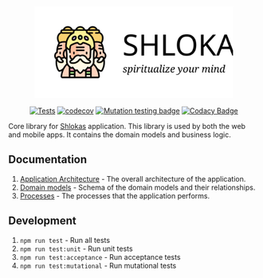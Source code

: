 <p align="center">
    <img src="docs/logo.svg" height="184px"/>
</p>

<p align="center">
  <a href="https://github.com/akdasa-studios/shlokas-core/actions/workflows/tests.yml"><img src="https://github.com/akdasa-studios/shlokas-core/actions/workflows/tests.yml/badge.svg" alt="Tests"></a>
  <a href="https://codecov.io/gh/akdasa-studios/shlokas-core"><img src="https://codecov.io/gh/akdasa-studios/shlokas-core/branch/main/graph/badge.svg?token=OB1AZJDMY5" alt="codecov"></a>
  <a href="https://dashboard.stryker-mutator.io/reports/github.com/akdasa-studios/shlokas-core/main"><img src="https://img.shields.io/endpoint?style=flat&amp;url=https%3A%2F%2Fbadge-api.stryker-mutator.io%2Fgithub.com%2Fakdasa-studios%2Fshlokas-core%2Fmain" alt="Mutation testing badge"></a>
  <a href="https://www.codacy.com/gh/akdasa-studios/shlokas-core/dashboard?utm_source=github.com&amp;utm_medium=referral&amp;utm_content=akdasa-studios/shlokas-core&amp;utm_campaign=Badge_Grade"><img src="https://app.codacy.com/project/badge/Grade/a2f433a5afe841ca8bda8e6025ee4929" alt="Codacy Badge"></a>
</p>

Core library for [Shlokas](https://github.com/akdasa-studios/shlokas) application. This library is used by both the web and mobile apps. It contains the domain models and business logic.

## Documentation
1. [Application Architecture](docs/app.md) - The overall architecture of the application.
2. [Domain models](docs/models.md) - Schema of the domain models and their relationships.
3. [Processes](docs/flow.md) - The processes that the application performs.

## Development
1. `npm run test` - Run all tests
2. `npm run test:unit` - Run unit tests
3. `npm run test:acceptance` - Run acceptance tests
4. `npm run test:mutational` - Run mutational tests
